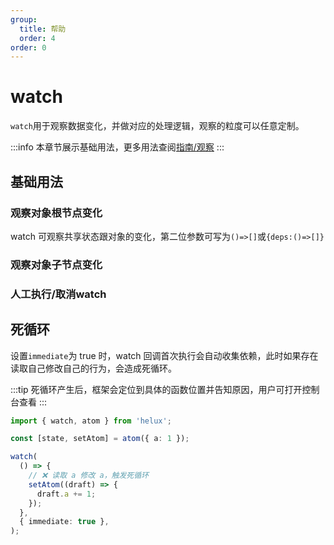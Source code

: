 ```yaml
---
group:
  title: 帮助
  order: 4
order: 0
---
```


# watch

`watch`用于观察数据变化，并做对应的处理逻辑，观察的粒度可以任意定制。

:::info
本章节展示基础用法，更多用法查阅[指南/观察](/guide/watch)
:::

## 基础用法

### 观察对象根节点变化

watch 可观察共享状态跟对象的变化，第二位参数可写为`()=>[]`或`{deps:()=>[]}`

<code src="./demos/watch-root-node.tsx"></code>

### 观察对象子节点变化

<code src="./demos/watch-sub-node.tsx"></code>

### 人工执行/取消watch

<code src="./demos/run-watch.tsx"></code>

## 死循环

设置`immediate`为 true 时，watch 回调首次执行会自动收集依赖，此时如果存在读取自己修改自己的行为，会造成死循环。

:::tip
死循环产生后，框架会定位到具体的函数位置并告知原因，用户可打开控制台查看
:::

```ts
import { watch, atom } from 'helux';

const [state, setAtom] = atom({ a: 1 });

watch(
  () => {
    // ❌ 读取 a 修改 a，触发死循环
    setAtom((draft) => {
      draft.a += 1;
    });
  },
  { immediate: true },
);
```
